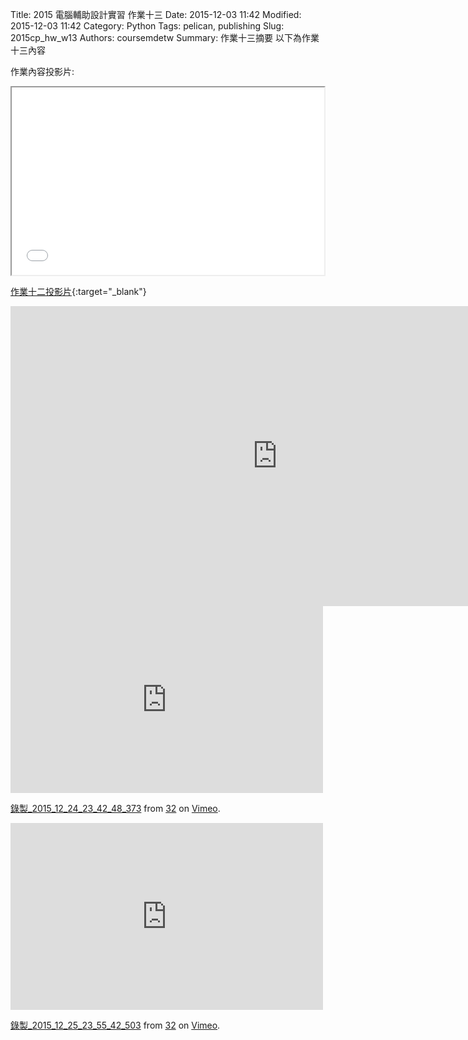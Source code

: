 Title: 2015 電腦輔助設計實習 作業十三
Date: 2015-12-03 11:42
Modified: 2015-12-03 11:42
Category: Python
Tags: pelican, publishing
Slug: 2015cp_hw_w13
Authors: coursemdetw
Summary: 作業十三摘要
以下為作業十三內容

作業內容投影片:

<iframe src="40323132_cp_w13.html" width="500" height="300"></iframe>

[作業十二投影片](40323143_cp_w13.html){:target="_blank"}


<iframe width="854" height="480" src="https://www.youtube.com/embed/96n9eJoqafU" frameborder="0" allowfullscreen></iframe>

<iframe src="https://player.vimeo.com/video/151229681" width="500" height="299" frameborder="0" webkitallowfullscreen mozallowfullscreen allowfullscreen></iframe> <p><a href="https://vimeo.com/151229681">錄製_2015_12_24_23_42_48_373</a> from <a href="https://vimeo.com/user47497810">32</a> on <a href="https://vimeo.com">Vimeo</a>.</p>

<iframe src="https://player.vimeo.com/video/151229682" width="500" height="299" frameborder="0" webkitallowfullscreen mozallowfullscreen allowfullscreen></iframe> <p><a href="https://vimeo.com/151229682">錄製_2015_12_25_23_55_42_503</a> from <a href="https://vimeo.com/user47497810">32</a> on <a href="https://vimeo.com">Vimeo</a>.</p>